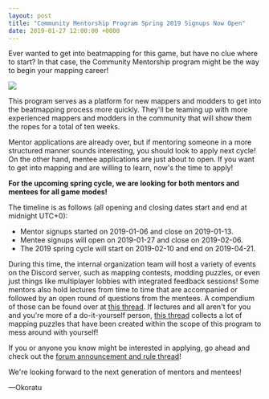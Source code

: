 ```yaml
---
layout: post
title: "Community Mentorship Program Spring 2019 Signups Now Open"
date: 2019-01-27 12:00:00 +0000
---
```


Ever wanted to get into beatmapping for this game, but have no clue where to start? In that case, the Community Mentorship program might be the way to begin your mapping career!

![](/wiki/shared/news/banners/community-mentorship-program.jpg)

This program serves as a platform for new mappers and modders to get into the beatmapping process more quickly. They'll be teaming up with more experienced mappers and modders in the community that will show them the ropes for a total of ten weeks.

Mentor applications are already over, but if mentoring someone in a more structured manner sounds interesting, you should look to apply next cycle! On the other hand, mentee applications are just about to open. If you want to get into mapping and are willing to learn, now's the time to apply!

**For the upcoming spring cycle, we are looking for both mentors and mentees for all game modes!**

The timeline is as follows (all opening and closing dates start and end at midnight UTC+0):
- Mentor signups started on 2019-01-06 and close on 2019-01-13.
- Mentee signups will open on 2019-01-27 and close on 2019-02-06.
- The 2019 spring cycle will start on 2019-02-10 and end on 2019-04-21.

During this time, the internal organization team will host a variety of events on the Discord server, such as mapping contests, modding puzzles, or even just things like multiplayer lobbies with integrated feedback sessions! Some mentors also hold lectures from time to time that are accompanied or followed by an open round of questions from the mentees. A compendium of those can be found over at [this thread](https://osu.ppy.sh/community/forums/topics/851923). If lectures and all aren't for you and you're more of a do-it-yourself person, [this thread](https://osu.ppy.sh/community/forums/topics/514122) collects a lot of mapping puzzles that have been created within the scope of this program to mess around with yourself!

If you or anyone you know might be interested in applying, go ahead and check out the [forum announcement and rule thread](https://osu.ppy.sh/community/forums/topics/851923)!

We're looking forward to the next generation of mentors and mentees!

—Okoratu
